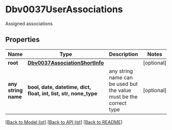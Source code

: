 # Dbv0037UserAssociations

Assigned associations

## Properties
Name | Type | Description | Notes
------------ | ------------- | ------------- | -------------
**root** | [**Dbv0037AssociationShortInfo**](Dbv0037AssociationShortInfo.md) |  | [optional] 
**any string name** | **bool, date, datetime, dict, float, int, list, str, none_type** | any string name can be used but the value must be the correct type | [optional]

[[Back to Model list]](../README.md#documentation-for-models) [[Back to API list]](../README.md#documentation-for-api-endpoints) [[Back to README]](../README.md)


